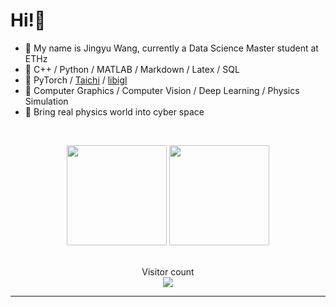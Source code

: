 # Hi!👋


- 🌱 My name is Jingyu Wang, currently a Data Science Master student at ETHz
- 📐 C++ / Python / MATLAB / Markdown / Latex / SQL
- 🧷 PyTorch / [Taichi](https://www.taichi-lang.org/) / [libigl](https://libigl.github.io/)
- 💖 Computer Graphics / Computer Vision / Deep Learning / Physics Simulation 
- 🔭 Bring real physics world into cyber space

<br/>

<p align="center" style="height: 180px;">
    <img style="height:10rem" src="https://github-readme-stats.vercel.app/api?username=ccetaw&title_color=fff&text_color=fff&show_icons=true&theme=highcontrast" />
    <img style="height:10rem;" src="https://github-readme-streak-stats.herokuapp.com/?user=ccetaw&theme=highcontrast&show_icons=true&border=e4e2e2" />
</p>



<p align="center"> 
  <div align="center">Visitor count</div>
  <div align="center">
    <img src="https://profile-counter.glitch.me/ccetaw/count.svg"/>
  </div> 
</p>

------
